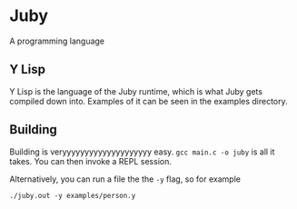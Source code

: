 # Juby

A programming language
 
## Y Lisp

Y Lisp is the language of the Juby runtime, which is what Juby gets 
compiled down into. Examples of it can be seen in the examples directory.

## Building

Building is veryyyyyyyyyyyyyyyyyyyy easy. `gcc main.c -o juby` is all it takes.
You can then invoke a REPL session.

Alternatively, you can run a file the the `-y` flag, so for example 

    ./juby.out -y examples/person.y